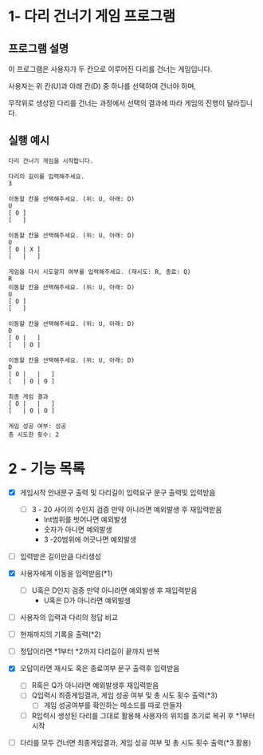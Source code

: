 # 1- 다리 건너기 게임 프로그램

## 프로그램 설명

이 프로그램은 사용자가 두 칸으로 이루어진 다리를 건너는 게임입니다.

사용자는 위 칸(U)과 아래 칸(D) 중 하나를 선택하여 건너야 하며,

무작위로 생성된 다리를 건너는 과정에서 선택의 결과에 따라 게임의 진행이 달라집니다.


## 실행 예시

~~~
다리 건너기 게임을 시작합니다.

다리의 길이를 입력해주세요.
3

이동할 칸을 선택해주세요. (위: U, 아래: D)
U
[ O ]
[   ]

이동할 칸을 선택해주세요. (위: U, 아래: D)
U
[ O | X ]
[   |   ]

게임을 다시 시도할지 여부를 입력해주세요. (재시도: R, 종료: Q)
R
이동할 칸을 선택해주세요. (위: U, 아래: D)
U
[ O ]
[   ]

이동할 칸을 선택해주세요. (위: U, 아래: D)
D
[ O |   ]
[   | O ]

이동할 칸을 선택해주세요. (위: U, 아래: D)
D
[ O |   |   ]
[   | O | O ]

최종 게임 결과
[ O |   |   ]
[   | O | O ]

게임 성공 여부: 성공
총 시도한 횟수: 2
~~~
# 2 - 기능 목록
- [x] 게임시작 안내문구 출력 및 다리길이 입력요구 문구 출력및 입력받음
    - [ ] 3 - 20 사이의 수인지 검증 만약 아니라면 예외발생 후 재입력받음
      - Int범위를 벗어나면 예외발생
      - 숫자가 아니면 예외발생
      - 3 -20범위에 어긋나면 예외발생
- [ ] 입력받은 길이만큼 다리생성
- [x] 사용자에게 이동을 입력받음(*1)
  - [ ] U혹은 D인지 검증 만약 아니라면 예외발생 후 재입력받음
    - U혹은 D가 아니라면 예외발생
- [ ] 사용자의 입력과 다리의 정답 비교
- [ ] 현재까지의 기록을 출력(*2)
- [ ] 정답이라면 *1부터 *2까지 다리길이 끝까지 반복
- [x] 오답이라면 재시도 혹은 종료여부 문구 출력후 입력받음
    - [ ] R혹은 Q가 아니라면 예외발생후 재입력받음
    - [ ] Q입력시 최종게임결과, 게임 성공 여부 및 총 시도 횟수 출력(*3)
        - [ ] 게임 성공여부를 확인하는 메소드를 따로 만들자
    - [ ] R입력시 생성된 다리를 그대로 활용해 사용자의 위치를 초기로 복귀 후 *1부터 시작
- [ ] 다리를 모두 건너면 최종게임결과, 게임 성공 여부 및 총 시도 횟수 출력(*3 활용)



